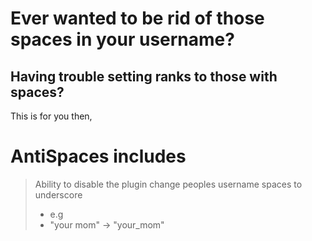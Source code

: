 # Ever wanted to be rid of those spaces in your username? 
## Having trouble setting ranks to those with spaces?
This is for you then,
# AntiSpaces includes
> Ability to disable the plugin
> change peoples username spaces to underscore
> - e.g
> - "your mom" -> "your_mom"